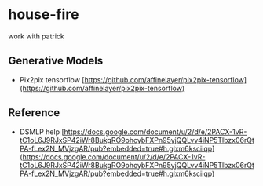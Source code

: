 # house-fire

work with patrick

## Generative Models

- Pix2pix tensorflow [https://github.com/affinelayer/pix2pix-tensorflow](https://github.com/affinelayer/pix2pix-tensorflow)

## Reference

- DSMLP help [https://docs.google.com/document/u/2/d/e/2PACX-1vR-tC1oL6J9RJxSP42iWr8BukgRO9ohcybFXPn95yjQQLvv4iNP5Tlbzx06rQtPA-fLex2N_MVjzgAR/pub?embedded=true#h.glxm6ksciiqp](https://docs.google.com/document/u/2/d/e/2PACX-1vR-tC1oL6J9RJxSP42iWr8BukgRO9ohcybFXPn95yjQQLvv4iNP5Tlbzx06rQtPA-fLex2N_MVjzgAR/pub?embedded=true#h.glxm6ksciiqp)
